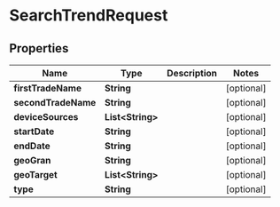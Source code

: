 

# SearchTrendRequest


## Properties

Name | Type | Description | Notes
------------ | ------------- | ------------- | -------------
**firstTradeName** | **String** |  |  [optional]
**secondTradeName** | **String** |  |  [optional]
**deviceSources** | **List&lt;String&gt;** |  |  [optional]
**startDate** | **String** |  |  [optional]
**endDate** | **String** |  |  [optional]
**geoGran** | **String** |  |  [optional]
**geoTarget** | **List&lt;String&gt;** |  |  [optional]
**type** | **String** |  |  [optional]



